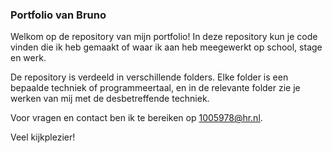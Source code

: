 ### Portfolio van Bruno
Welkom op de repository van mijn portfolio! In deze repository kun je code vinden die ik heb gemaakt of waar ik aan heb meegewerkt op school, stage en werk. 

De repository is verdeeld in verschillende folders. Elke folder is een bepaalde techniek of programmeertaal, en in de relevante folder zie je werken van mij met de desbetreffende techniek. 

Voor vragen en contact ben ik te bereiken op 1005978@hr.nl. 


Veel kijkplezier!